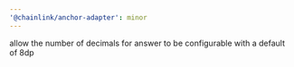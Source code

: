 ```yaml
---
'@chainlink/anchor-adapter': minor
---
```


allow the number of decimals for answer to be configurable with a default of 8dp
